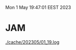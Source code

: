 Mon  1 May 19:47:01 EEST 2023
# JAM
<a href='./cache/202305/01_19.log'>./cache/202305/01_19.log</a>
